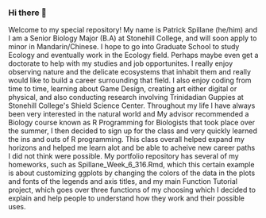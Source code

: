 ### Hi there 👋

Welcome to my special repository! My name is Patrick Spillane (he/him) and I am a Senior Biology Major (B.A) at Stonehill College, and will soon apply to minor in Mandarin/Chinese. 
I hope to go into Graduate School to study Ecology and eventually work in the Ecology field. Perhaps maybe even get a doctorate to help with my studies and job opportunites. I really enjoy observing nature and the delicate ecosystems that inhabit them and really would like to build a career surrounding that field. I also enjoy coding from time to time, learning about Game Design, creating art either digital or physical, and also conducting research involving Trinidadian Guppies at Stonehill College's Shield Science Center.
Throughout my life I have always been very interested in the natural world and  My advisor recommended a Biology course known as R Programming for Biologists that took place over the summer, I then decided to sign up for the class and very quickly learned the ins and outs of R programming. This class overall helped expand my horizons and helped me learn alot and be able to acheive new career paths I did not think were possible.
My portfolio repository has several of my homeworks, such as Spillane_Week_6_316.Rmd, which this certain example is about customizing ggplots by changing the colors of the data in the plots and fonts of the legends and axis titles, and my main Function Tutorial project, which goes over three functions of my choosing which I decided to explain and help people to understand how they work and their possible uses. 
